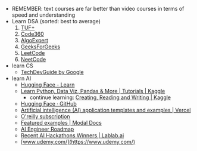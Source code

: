 
- REMEMBER:  text courses are far better than video courses in terms of speed and understanding
-  Learn DSA (sorted: best to average)
	1. [TUF+](https://takeuforward.org/plus)
	2. [Code360](https://www.naukri.com/code360)
	3. [AlgoExpert](https://www.algoexpert.io) 
	4. [GeeksForGeeks](https://www.geeksforgeeks.org/)
	5. [LeetCode](https://leetcode.com/) 
	6. [NeetCode](https://neetcode.io/)
- learn CS
	- [TechDevGuide by Google](https://techdevguide.withgoogle.com/)
- learn AI
	- [Hugging Face - Learn](https://huggingface.co/learn)
	- [Learn Python, Data Viz, Pandas & More | Tutorials | Kaggle](https://www.kaggle.com/learn)
		- continue learning: [Creating, Reading and Writing | Kaggle](https://www.kaggle.com/code/residentmario/creating-reading-and-writing)
	- [Hugging Face · GitHub](https://github.com/huggingface)
	- [Artificial intelligence (AI) application templates and examples | Vercel](https://vercel.com/templates/ai)
	- [O'reilly subscription](https://www.oreilly.com/) 
	- [Featured examples | Modal Docs](https://modal.com/docs/examples)
	- [AI Engineer Roadmap](https://roadmap.sh/ai-engineer)
	- [Recent AI Hackathons Winners | Lablab.ai](https://lablab.ai/apps/recent-winners)
	- [www.udemy.com/](https://www.udemy.com/)
